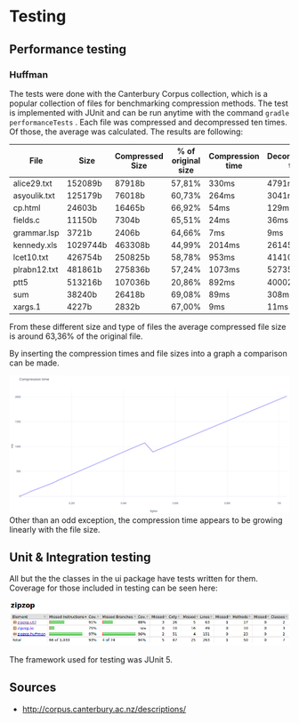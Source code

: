 # Testing

## Performance testing

### Huffman

The tests were done with the Canterbury Corpus collection, which is a popular collection of files for benchmarking compression methods. The test is implemented with JUnit and can be run anytime with the command ``` gradle performanceTests ``` . Each file was compressed and decompressed ten times.  Of those, the average was calculated. The results are following:

| File         | Size     | Compressed Size | % of original size | Compression time | Decompression time |
| ------------ | -------- | --------------- | ------------------ | ---------------- | ------------------ |
| alice29.txt  | 152089b  | 87918b          | 57,81%             | 330ms            | 4791ms             |
| asyoulik.txt | 125179b  | 76018b          | 60,73%             | 264ms            | 3041ms             |
| cp.html      | 24603b   | 16465b          | 66,92%             | 54ms             | 129ms              |
| fields.c     | 11150b   | 7304b           | 65,51%             | 24ms             | 36ms               |
| grammar.lsp  | 3721b    | 2406b           | 64,66%             | 7ms              | 9ms                |
| kennedy.xls  | 1029744b | 463308b         | 44,99%             | 2014ms           | 261456ms           |
| lcet10.txt   | 426754b  | 250825b         | 58,78%             | 953ms            | 41410ms            |
| plrabn12.txt | 481861b  | 275836b         | 57,24%             | 1073ms           | 52735ms            |
| ptt5         | 513216b  | 107036b         | 20,86%             | 892ms            | 40002ms            |
| sum          | 38240b   | 26418b          | 69,08%             | 89ms             | 308ms              |
| xargs.1      | 4227b    | 2832b           | 67,00%             | 9ms              | 11ms               |

From these different size and type of files the average compressed file size is around 63,36% of the original file.



By inserting the compression times and file sizes into a graph a comparison can be made.

<img src="https://raw.githubusercontent.com/Darake/zip-zop/master/documentation/images/t-1.png">Other than an odd exception, the compression time appears to be growing linearly with the file size.



## Unit & Integration testing

All but the the classes in the ui package have tests written for them. Coverage for those included in testing can be seen here:

<img src="https://raw.githubusercontent.com/Darake/zip-zop/master/documentation/images/t-2.png">

The framework used for testing was JUnit 5.



## Sources

* <http://corpus.canterbury.ac.nz/descriptions/>